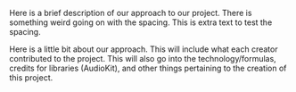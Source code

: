 Here is a brief description of our approach to our project. There is something weird going on with the spacing. This is extra text to test the spacing.

Here is a little bit about our approach. This will include what each creator contributed to the project. This will also go into the technology/formulas, credits for libraries (AudioKit), and other things pertaining to the creation of this project.
